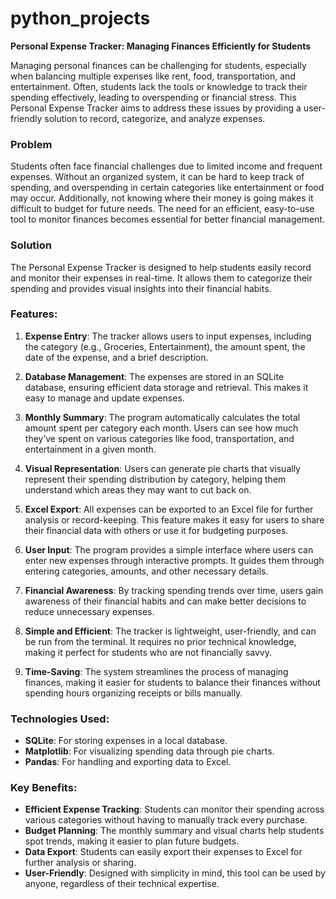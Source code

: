 # python_projects

**Personal Expense Tracker: Managing Finances Efficiently for Students**

Managing personal finances can be challenging for students, especially when balancing multiple expenses like rent, food, transportation, and entertainment. Often, students lack the tools or knowledge to track their spending effectively, leading to overspending or financial stress. This Personal Expense Tracker aims to address these issues by providing a user-friendly solution to record, categorize, and analyze expenses.

### Problem
Students often face financial challenges due to limited income and frequent expenses. Without an organized system, it can be hard to keep track of spending, and overspending in certain categories like entertainment or food may occur. Additionally, not knowing where their money is going makes it difficult to budget for future needs. The need for an efficient, easy-to-use tool to monitor finances becomes essential for better financial management.

### Solution
The Personal Expense Tracker is designed to help students easily record and monitor their expenses in real-time. It allows them to categorize their spending and provides visual insights into their financial habits.

### Features:
1. **Expense Entry**: The tracker allows users to input expenses, including the category (e.g., Groceries, Entertainment), the amount spent, the date of the expense, and a brief description.
   
2. **Database Management**: The expenses are stored in an SQLite database, ensuring efficient data storage and retrieval. This makes it easy to manage and update expenses.

3. **Monthly Summary**: The program automatically calculates the total amount spent per category each month. Users can see how much they’ve spent on various categories like food, transportation, and entertainment in a given month.

4. **Visual Representation**: Users can generate pie charts that visually represent their spending distribution by category, helping them understand which areas they may want to cut back on.

5. **Excel Export**: All expenses can be exported to an Excel file for further analysis or record-keeping. This feature makes it easy for users to share their financial data with others or use it for budgeting purposes.

6. **User Input**: The program provides a simple interface where users can enter new expenses through interactive prompts. It guides them through entering categories, amounts, and other necessary details.

7. **Financial Awareness**: By tracking spending trends over time, users gain awareness of their financial habits and can make better decisions to reduce unnecessary expenses.

8. **Simple and Efficient**: The tracker is lightweight, user-friendly, and can be run from the terminal. It requires no prior technical knowledge, making it perfect for students who are not financially savvy.

9. **Time-Saving**: The system streamlines the process of managing finances, making it easier for students to balance their finances without spending hours organizing receipts or bills manually.

### Technologies Used:
- **SQLite**: For storing expenses in a local database.
- **Matplotlib**: For visualizing spending data through pie charts.
- **Pandas**: For handling and exporting data to Excel.

### Key Benefits:
- **Efficient Expense Tracking**: Students can monitor their spending across various categories without having to manually track every purchase.
- **Budget Planning**: The monthly summary and visual charts help students spot trends, making it easier to plan future budgets.
- **Data Export**: Students can easily export their expenses to Excel for further analysis or sharing.
- **User-Friendly**: Designed with simplicity in mind, this tool can be used by anyone, regardless of their technical expertise.


